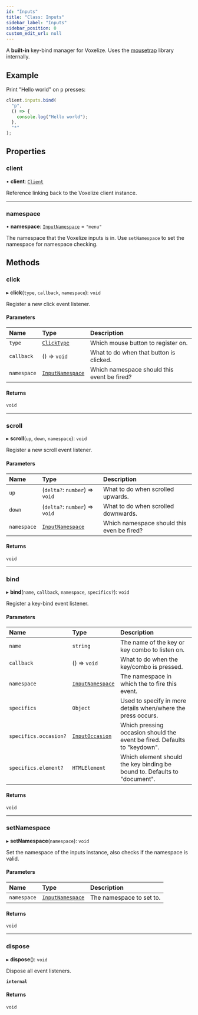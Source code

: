 ```yaml
---
id: "Inputs"
title: "Class: Inputs"
sidebar_label: "Inputs"
sidebar_position: 0
custom_edit_url: null
---
```


A **built-in** key-bind manager for Voxelize. Uses the [mousetrap](https://github.com/ccampbell/mousetrap)
library internally.

## Example
Print "Hello world" on <kbd>p</kbd> presses:
```typescript
client.inputs.bind(
  "p",
  () => {
    console.log("Hello world");
  },
  "*"
);
```

## Properties

### client

• **client**: [`Client`](Client.md)

Reference linking back to the Voxelize client instance.

___

### namespace

• **namespace**: [`InputNamespace`](../modules.md#inputnamespace-58) = `"menu"`

The namespace that the Voxelize inputs is in. Use `setNamespace` to
set the namespace for namespace checking.

## Methods

### click

▸ **click**(`type`, `callback`, `namespace`): `void`

Register a new click event listener.

#### Parameters

| Name | Type | Description |
| :------ | :------ | :------ |
| `type` | [`ClickType`](../modules.md#clicktype-58) | Which mouse button to register on. |
| `callback` | () => `void` | What to do when that button is clicked. |
| `namespace` | [`InputNamespace`](../modules.md#inputnamespace-58) | Which namespace should this event be fired? |

#### Returns

`void`

___

### scroll

▸ **scroll**(`up`, `down`, `namespace`): `void`

Register a new scroll event listener.

#### Parameters

| Name | Type | Description |
| :------ | :------ | :------ |
| `up` | (`delta?`: `number`) => `void` | What to do when scrolled upwards. |
| `down` | (`delta?`: `number`) => `void` | What to do when scrolled downwards. |
| `namespace` | [`InputNamespace`](../modules.md#inputnamespace-58) | Which namespace should this even be fired? |

#### Returns

`void`

___

### bind

▸ **bind**(`name`, `callback`, `namespace`, `specifics?`): `void`

Register a key-bind event listener.

#### Parameters

| Name | Type | Description |
| :------ | :------ | :------ |
| `name` | `string` | The name of the key or key combo to listen on. |
| `callback` | () => `void` | What to do when the key/combo is pressed. |
| `namespace` | [`InputNamespace`](../modules.md#inputnamespace-58) | The namespace in which the to fire this event. |
| `specifics` | `Object` | Used to specify in more details when/where the press occurs. |
| `specifics.occasion?` | [`InputOccasion`](../modules.md#inputoccasion-58) | Which pressing occasion should the event be fired. Defaults to "keydown". |
| `specifics.element?` | `HTMLElement` | Which element should the key binding be bound to. Defaults to "document". |

#### Returns

`void`

___

### setNamespace

▸ **setNamespace**(`namespace`): `void`

Set the namespace of the inputs instance, also checks if the namespace is valid.

#### Parameters

| Name | Type | Description |
| :------ | :------ | :------ |
| `namespace` | [`InputNamespace`](../modules.md#inputnamespace-58) | The namespace to set to. |

#### Returns

`void`

___

### dispose

▸ **dispose**(): `void`

Dispose all event listeners.

**`internal`**

#### Returns

`void`
